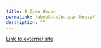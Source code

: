```yaml
---
title: E Open House
permalink: /about-us/e-open-house/
description: ""
---
```

[Link to external site](https://sites.google.com/moe.edu.sg/aisse-openhouse2021/home)